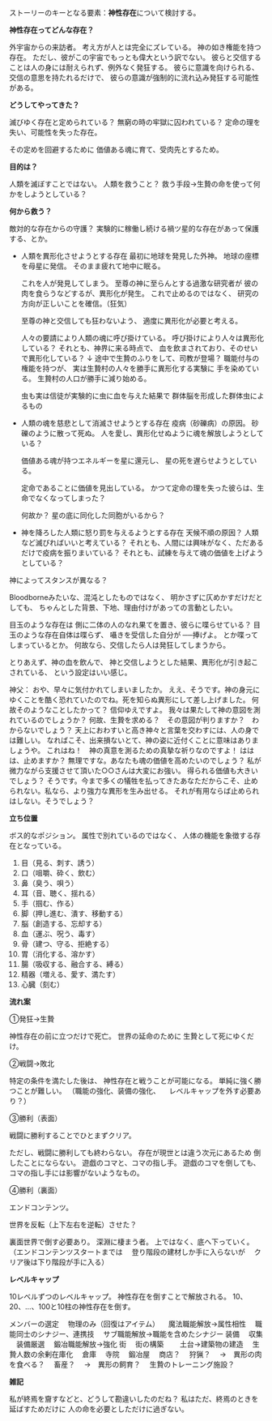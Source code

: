 ストーリーのキーとなる要素：**神性存在**について検討する。

**神性存在ってどんな存在？**

外宇宙からの来訪者。
考え方が人とは完全にズレている。
神の如き権能を持つ存在。
ただし、彼がこの宇宙でもっとも偉大という訳でない。
彼らと交信することは人の身には耐えられず、例外なく発狂する。
彼らに意識を向けられる、交信の意思を持たれるだけで、
彼らの意識が強制的に流れ込み発狂する可能性がある。

**どうしてやってきた？**

滅びゆく存在と定められている？
無窮の時の牢獄に囚われている？
定命の理を失い、可能性を失った存在。

その定めを回避するために
価値ある魂に育て、受肉先とするため。

**目的は？**

人類を滅ぼすことではない。
人類を救うこと？
救う手段→生贄の命を使って何かをしようとしている？

**何から救う？**

敵対的な存在からの守護？
実験的に稼働し続ける禍ツ星的な存在があって保護する、とか。

- 人類を異形化させようとする存在
	最初に地球を発見した外神。
	地球の座標を母星に発信。
	そのまま疲れて地中に眠る。

	これを人が発見してしまう。
	至尊の神に至らんとする過激な研究者が
	彼の肉を食らうなどするが、異形化が発生。
	これで止めるのではなく、
	研究の方向が正しいことを確信。（狂気）

	至尊の神と交信しても狂わないよう、
	適度に異形化が必要と考える。
	
	人々の要請により人類の魂に呼び掛けている。
	呼び掛けにより人々は異形化している？
	それとも、神界に来る時点で、
	血を飲まされており、そのせいで異形化している？
	↓
	途中で生贄のふりをして、司教が登場？
	職能付与の権能を持つが、
	実は生贄村の人々を勝手に異形化する実験に
	手を染めている。
	生贄村の人口が勝手に減り始める。

	虫も実は信徒が実験的に虫に血を与えた結果で
	群体脳を形成した群体虫によるもの

- 人類の魂を慈悲として消滅させようとする存在
	疫病（砂礫病）の原因。
	砂礫のように散って死ぬ。
	人を愛し、異形化せぬように魂を解放しようとしている？

	価値ある魂が持つエネルギーを星に還元し、
	星の死を遅らせようとしている。

	定命であることに価値を見出している。
	かつて定命の理を失った彼らは、生命でなくなってしまった？
	
	何故か？
	星の底に同化した同胞がいるから？

- 神を降ろした人類に怒り罰を与えるようとする存在
	天候不順の原因？
	人類など滅びればいいと考えている？
	それとも、人間には興味がなく、ただあるだけで疫病を振りまいている？
	それとも、試練を与えて魂の価値を上げようとしている？

神によってスタンスが異なる？

Bloodborneみたいな、混沌としたものではなく、
明かさずに仄めかすだけだとしても、
ちゃんとした背景、下地、理由付けがあっての言動としたい。

目玉のような存在は
側に二体の人のなれ果てを置き、彼らに喋らせている？
目玉のような存在自体は喋らず、
囁きを受信した自分が
──捧げよ。
とか喋ってしまっているとか。
何故なら、交信したら人は発狂してしまうから。

とりあえず、神の血を飲んで、
神と交信しようとした結果、異形化が引き起こされている、
という設定はいい感じ。

神父：
おや、早々に気付かれてしまいましたか。
ええ、そうです。神の身元にゆくことを酷く恐れていたのでね。死を知らぬ異形にして差し上げました。
何故そのようなことしたかって？
信仰ゆえですよ。
我々は果たして神の意図を測れているのでしょうか？
何故、生贄を求める？　その意図が判りますか？　わからないでしょう？
天上におわすいと高き神々と言葉を交わすには、人の身では難しい。
なればこそ、出来損ないとて、神の姿に近付くことに意味はありましょうや。
これはね！　神の真意を測るための真摯な祈りなのですよ！
ははは、止めますか？
無理ですな。あなたも魂の価値を高めたいのでしょう？
私が微力ながら支援させて頂いた○○さんは大変にお強い。
得られる価値も大きいでしょう？
そうです。今まで多くの犠牲を払ってきたあなただからこそ、止められない。私なら、より強力な異形を生み出せる。
それが有用ならば止められはしない。そうでしょう？

**立ち位置**

ボス的なポジション。
属性で別れているのではなく、
人体の機能を象徴する存在となっている。

1. 目（見る、刺す、誘う）
2. 口（咀嚼、砕く、飲む）
3. 鼻（臭う、唄う）
4. 耳（音、聴く、揺れる）
5. 手（掴む、作る）
6. 脚（押し進む、潰す、移動する）
7. 脳（創造する、忘却する）
8. 血（運ぶ、呪う、毒す）
9. 骨（建つ、守る、拒絶する）
10. 胃（消化する、溶かす）
11. 腸（吸収する、融合する、縛る）
12. 精器（増える、愛す、満たす）
13. 心臓（刻む）




**流れ案**

①発狂→生贄

神性存在の前に立つだけで死亡。
世界の延命のために
生贄として死にゆくだけ。

②戦闘→敗北

特定の条件を満たした後は、
神性存在と戦うことが可能になる。
単純に強く勝つことが難しい。
（職能の強化、装備の強化、
　レベルキャップを外す必要あり？）

③勝利（表面）

戦闘に勝利することでひとまずクリア。

ただし、戦闘に勝利しても終わらない。
存在が現世とは違う次元にあるため
倒したことにならない。
遊戯のコマと、コマの指し手。
遊戯のコマを倒しても、
コマの指し手には影響がないようなもの。

④勝利（裏面）

エンドコンテンツ。

世界を反転（上下左右を逆転）させた？

裏面世界で倒す必要あり。
深淵に棲まう者。
上ではなく、底へ下っていく。
（エンドコンテンツスタートまでは
　登り階段の建材しか手に入らないが
　クリア後は下り階段が手に入る）

**レベルキャップ**

10レベルずつのレベルキャップ。
神性存在を倒すことで解放される。
10、20、…、100と10柱の神性存在を倒す。

メンバーの選定
　物理のみ（回復はアイテム）
　魔法職能解放→属性相性
　職能同士のシナジー、連携技
　サブ職能解放→職能を含めたシナジー
装備
　収集
　装備厳選
　鍛冶職能解放→強化
街
　街の構築
　　土台→建築物の建造
　生贄人数の余剰在庫化
　倉庫
　寺院
　鍛冶屋
　商店？
　狩猟？
　→　異形の肉を食べる？
　畜産？
　→　異形の飼育？
　生贄のトレーニング施設？

**雑記**

私が終焉を齎すなどと、どうして勘違いしたのだね？
私はただ、終焉のときを延ばすためだけに
人の命を必要としただけに過ぎない。

